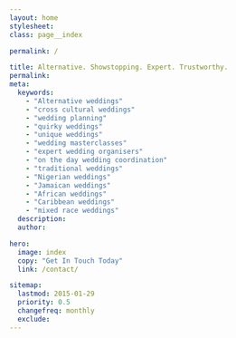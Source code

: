 ```yaml
---
layout: home
stylesheet:
class: page__index

permalink: /

title: Alternative. Showstopping. Expert. Trustworthy.
permalink:
meta:
  keywords:
    - "Alternative weddings"
    - "cross cultural weddings"
    - "wedding planning"
    - "quirky weddings"
    - "unique weddings"
    - "wedding masterclasses"
    - "expert wedding organisers"
    - "on the day wedding coordination"
    - "traditional weddings"
    - "Nigerian weddings"
    - "Jamaican weddings"
    - "African weddings"
    - "Caribbean weddings"
    - "mixed race weddings"
  description:
  author:

hero:
  image: index
  copy: "Get In Touch Today"
  link: /contact/

sitemap:
  lastmod: 2015-01-29
  priority: 0.5
  changefreq: monthly
  exclude:
---
```

